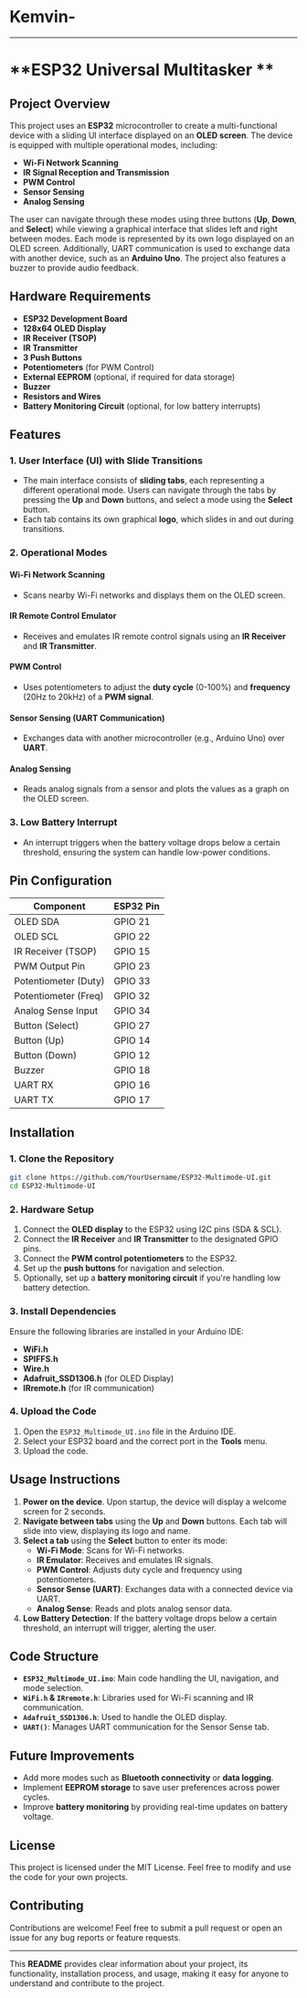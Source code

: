 # Kemvin-


---

# **ESP32 Universal Multitasker **

## **Project Overview**
This project uses an **ESP32** microcontroller to create a multi-functional device with a sliding UI interface displayed on an **OLED screen**. The device is equipped with multiple operational modes, including:
- **Wi-Fi Network Scanning**
- **IR Signal Reception and Transmission**
- **PWM Control**
- **Sensor Sensing**
- **Analog Sensing**

The user can navigate through these modes using three buttons (**Up**, **Down**, and **Select**) while viewing a graphical interface that slides left and right between modes. Each mode is represented by its own logo displayed on an OLED screen. Additionally, UART communication is used to exchange data with another device, such as an **Arduino Uno**. The project also features a buzzer to provide audio feedback.

## **Hardware Requirements**
- **ESP32 Development Board**
- **128x64 OLED Display**
- **IR Receiver (TSOP)**
- **IR Transmitter**
- **3 Push Buttons**
- **Potentiometers** (for PWM Control)
- **External EEPROM** (optional, if required for data storage)
- **Buzzer**
- **Resistors and Wires**
- **Battery Monitoring Circuit** (optional, for low battery interrupts)

## **Features**
### **1. User Interface (UI) with Slide Transitions**
- The main interface consists of **sliding tabs**, each representing a different operational mode. Users can navigate through the tabs by pressing the **Up** and **Down** buttons, and select a mode using the **Select** button.
- Each tab contains its own graphical **logo**, which slides in and out during transitions.

### **2. Operational Modes**
#### **Wi-Fi Network Scanning**
- Scans nearby Wi-Fi networks and displays them on the OLED screen.
  
#### **IR Remote Control Emulator**
- Receives and emulates IR remote control signals using an **IR Receiver** and **IR Transmitter**.

#### **PWM Control**
- Uses potentiometers to adjust the **duty cycle** (0-100%) and **frequency** (20Hz to 20kHz) of a **PWM signal**.

#### **Sensor Sensing (UART Communication)**
- Exchanges data with another microcontroller (e.g., Arduino Uno) over **UART**.
  
#### **Analog Sensing**
- Reads analog signals from a sensor and plots the values as a graph on the OLED screen.

### **3. Low Battery Interrupt**
- An interrupt triggers when the battery voltage drops below a certain threshold, ensuring the system can handle low-power conditions.

## **Pin Configuration**
| **Component**          | **ESP32 Pin**    |
|------------------------|------------------|
| OLED SDA               | GPIO 21          |
| OLED SCL               | GPIO 22          |
| IR Receiver (TSOP)     | GPIO 15          |
| PWM Output Pin         | GPIO 23          |
| Potentiometer (Duty)   | GPIO 33          |
| Potentiometer (Freq)   | GPIO 32          |
| Analog Sense Input     | GPIO 34          |
| Button (Select)        | GPIO 27          |
| Button (Up)            | GPIO 14          |
| Button (Down)          | GPIO 12          |
| Buzzer                 | GPIO 18          |
| UART RX                | GPIO 16          |
| UART TX                | GPIO 17          |

## **Installation**
### **1. Clone the Repository**
```bash
git clone https://github.com/YourUsername/ESP32-Multimode-UI.git
cd ESP32-Multimode-UI
```

### **2. Hardware Setup**
1. Connect the **OLED display** to the ESP32 using I2C pins (SDA & SCL).
2. Connect the **IR Receiver** and **IR Transmitter** to the designated GPIO pins.
3. Connect the **PWM control potentiometers** to the ESP32.
4. Set up the **push buttons** for navigation and selection.
5. Optionally, set up a **battery monitoring circuit** if you're handling low battery detection.

### **3. Install Dependencies**
Ensure the following libraries are installed in your Arduino IDE:
- **WiFi.h**
- **SPIFFS.h**
- **Wire.h**
- **Adafruit_SSD1306.h** (for OLED Display)
- **IRremote.h** (for IR communication)

### **4. Upload the Code**
1. Open the `ESP32_Multimode_UI.ino` file in the Arduino IDE.
2. Select your ESP32 board and the correct port in the **Tools** menu.
3. Upload the code.

## **Usage Instructions**
1. **Power on the device**. Upon startup, the device will display a welcome screen for 2 seconds.
2. **Navigate between tabs** using the **Up** and **Down** buttons. Each tab will slide into view, displaying its logo and name.
3. **Select a tab** using the **Select** button to enter its mode:
   - **Wi-Fi Mode**: Scans for Wi-Fi networks.
   - **IR Emulator**: Receives and emulates IR signals.
   - **PWM Control**: Adjusts duty cycle and frequency using potentiometers.
   - **Sensor Sense (UART)**: Exchanges data with a connected device via UART.
   - **Analog Sense**: Reads and plots analog sensor data.
4. **Low Battery Detection**: If the battery voltage drops below a certain threshold, an interrupt will trigger, alerting the user.

## **Code Structure**
- **`ESP32_Multimode_UI.ino`**: Main code handling the UI, navigation, and mode selection.
- **`WiFi.h` & `IRremote.h`**: Libraries used for Wi-Fi scanning and IR communication.
- **`Adafruit_SSD1306.h`**: Used to handle the OLED display.
- **`UART()`**: Manages UART communication for the Sensor Sense tab.

## **Future Improvements**
- Add more modes such as **Bluetooth connectivity** or **data logging**.
- Implement **EEPROM storage** to save user preferences across power cycles.
- Improve **battery monitoring** by providing real-time updates on battery voltage.

## **License**
This project is licensed under the MIT License. Feel free to modify and use the code for your own projects.

## **Contributing**
Contributions are welcome! Feel free to submit a pull request or open an issue for any bug reports or feature requests.

---

This **README** provides clear information about your project, its functionality, installation process, and usage, making it easy for anyone to understand and contribute to the project.
